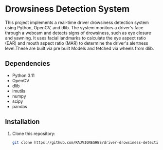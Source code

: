# Drowsiness Detection System

This project implements a real-time driver drowsiness detection system using Python, OpenCV, and dlib. The system monitors a driver's face through a webcam and detects signs of drowsiness, such as eye closure and yawning. It uses facial landmarks to calculate the eye aspect ratio (EAR) and mouth aspect ratio (MAR) to determine the driver's alertness level.These are built via pre built Models and fetched via wheels from dlib.

## Dependencies

- Python 3.11
- OpenCV
- dlib
- imutils
- numpy
- scipy
- pandas

## Installation

1. Clone this repository:
   ```bash
   git clone https://github.com/RAJVIGNESHBS/driver-drowsiness-detection.git
